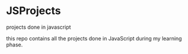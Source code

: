 # JSProjects
projects done in javascript 

this repo contains all the projects done in JavaScript during my learning phase.
